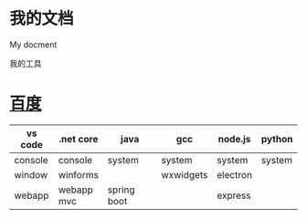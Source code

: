 # 我的文档
My docment

我的工具
# [百度](https://www.baidun.com)

|  vs code   | .net core  |  java  |  gcc  |  node.js  | python  |
|  ----  | ----  |  ----  | ----  |  ----  | ----  |
|  console   | console  |  system  |  system  |  system  | system  |
|  window   | winforms  |    |  wxwidgets  |  electron  |   |
|  webapp   | webapp<br>mvc  |  spring boot  |    |  express  |   |